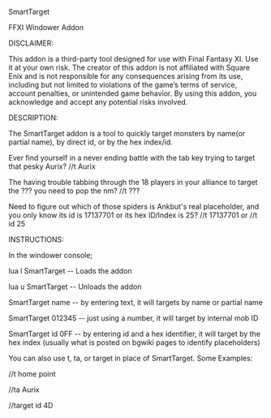 SmartTarget

FFXI Windower Addon

DISCLAIMER:

This addon is a third-party tool designed for use with Final Fantasy XI. Use it at your own risk. The creator of this addon is not affiliated with Square Enix and is not responsible for any consequences arising from its use, including but not limited to violations of the game’s terms of service, account penalties, or unintended game behavior. By using this addon, you acknowledge and accept any potential risks involved.

DESCRIPTION:

The SmartTarget addon is a tool to quickly target monsters by name(or partial name), by direct id, or by the hex index/id.

Ever find yourself in a never ending battle with the tab key trying to target that pesky Aurix? //t Aurix

The having trouble tabbing through the 18 players in your alliance to target the ??? you need to pop the nm? //t ???

Need to figure out which of those spiders is Ankbut's real placeholder, and you only know its id is 17137701 or its hex ID/Index is 25?  //t  17137701 or //t id 25

INSTRUCTIONS:

In the windower console;

lua l SmartTarget -- Loads the addon

lua u SmartTarget -- Unloads the addon

SmartTarget name -- by entering text, it will targets by name or partial name

SmartTarget 012345 -- just using a number, it will target by internal mob ID

SmartTarget id 0FF -- by entering id and a hex identifier, it will target by the hex index (usually what is posted on bgwiki pages to identify placeholders)

You can also use t, ta, or target in place of SmartTarget. Some Examples:

//t home point

//ta Aurix

//target id 4D
